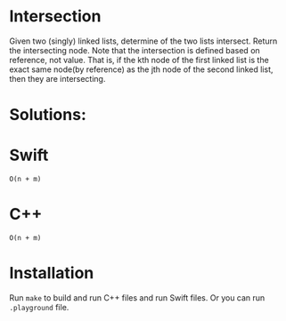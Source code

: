 # Intersection
Given two (singly) linked lists, determine of the two lists intersect. Return the intersecting node. Note that the intersection is defined based on reference, not value. That is, if the kth node of the first linked list is the exact same node(by reference) as the jth node of the second linked list, then they are intersecting.

# Solutions:

# Swift
```
O(n + m)

```
# C++
```
O(n + m)
```
# Installation
Run `make` to build and run C++ files and run Swift files. Or you can run `.playground` file.
